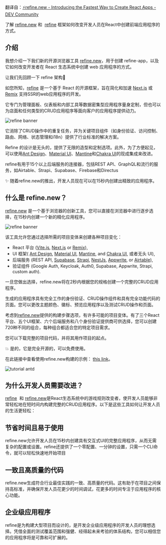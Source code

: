 翻译自：[⚡refine.new - Introducing the Fastest Way to Create React Apps - DEV Community](https://dev.to/refine/refinenew-introducing-the-fastest-way-to-create-refine-apps-3c6n)

了解 [refine.new](https://refine.new/) 和  [refine](https://github.com/refinedev/refine) 框架如何改变开发人员在React中创建前端应用程序的方式。

## 介绍

我想介绍一下我们新的开源浏览器工具 [refine.new](https://refine.new/)，用于创建 refine-app，以及它如何改变开发者在 React 生态系统中创建 web 应用程序的方式。

让我们先回顾一下 refine 架构💙

如您所知，[refine](https://github.com/refinedev/refine) 是一个基于 React 的开源框架，旨在简化和加速 [Next.js](https://nextjs.org/) 或 [Remix](https://remix.run/) 支持SSR的web应用程序的开发。

它专门为管理面板、仪表板和内部工具等数据密集型应用程序量身定制，但也可以为店面和任何类型的CRUD应用程序等面向客户的应用程序提供动力。

![refine banner](https://res.cloudinary.com/practicaldev/image/fetch/s--NWQYf7Y4--/c_limit%2Cf_auto%2Cfl_progressive%2Cq_auto%2Cw_800/https://refine.ams3.cdn.digitaloceanspaces.com/website/static/img/diagram.png)

它消除了CRUD操作中的重复任务，并为关键项目组件（如身份验证、访问控制、路由、网络、状态管理和i18n）提供了行业标准的解决方案。

Refine 的设计是无头的，提供了无限的造型和定制选项。此外，为了方便起见，可以使用[Ant Design](https://ant.design/)、[Material UI](https://mui.com/material-ui/getting-started/overview/)、[Mantine](https://mantine.dev/)和[Chakra UI](https://chakra-ui.com/)的现成集成来改进。

refine有用于15个以上后端服务的连接器，包括REST API、GraphQL和流行的服务，如Airtable、Strapi、Supabase、Firebase和Directus

✨ 随着refine.new的推出，开发人员现在可以在15秒内创建出精致的应用程序。

## 什么是 refine.new？

[refine.new](https://refine.new/) 是一个基于浏览器的创新工具，您可以直接在浏览器中进行逐步选择，在15秒内创建一个新的精化应用程序。

![refine banner](https://res.cloudinary.com/practicaldev/image/fetch/s--i-H7RvvC--/c_limit%2Cf_auto%2Cfl_progressive%2Cq_66%2Cw_800/https://refine.ams3.cdn.digitaloceanspaces.com/website/static/img/quick-start.gif)

该工具允许您通过选择所需的项目变体来创建各种项目变化：

- React 平台 ([Vite.js](https://vitejs.dev/), [Next.js](https://nextjs.org/) or [Remix](https://remix.run/)),
- UI 框架( [Ant Design](https://ant.design/), [Material UI](https://mui.com/material-ui/getting-started/overview/), [Mantine](https://mantine.dev/), and [Chakra UI](https://chakra-ui.com/), 或者无头 UI),
- 后端服务 (REST API, [Supabase](https://supabase.com/), [Strapi](https://strapi.io/), [NestJs](https://nestjs.com/), [Appwrite](https://appwrite.io/), or [Airtable](https://www.airtable.com/)),
- 验证组件 (Google Auth, Keycloak, Auth0, Supabase, Appwrite, Strapi, custom auth).

一旦您做出选择，refine.new将在2秒内根据您的规格创建一个完整的CRUD应用程序。

生成的应用程序具有完全工作的身份验证、CRUD操作组件和具有完全功能代码的页面。您可以更改主题颜色、徽标、预览应用程序以及测试CRUD操作和页面。

考虑到[refine.new](https://refine.new/)提供的构建步骤选项，有许多可能的项目变体。有了三个React平台、五个UI框架、六个后端服务和八个身份验证提供商可供选择，您可以创建720种不同的组合，每种组合都适合您的特定项目需求。



您可以下载完整的项目代码，并将其用作项目的起点。



💥 是的，它是完全开源的，可以免费使用。



在此链接中查看使用refine.new构建的示例： [this link](https://refine.new/preview/a54be867-0838-4078-b9a5-fce7ab7174a2)。



![tutorial antd](https://res.cloudinary.com/practicaldev/image/fetch/s--HsWh0Ati--/c_limit%2Cf_auto%2Cfl_progressive%2Cq_auto%2Cw_800/https://refine.ams3.cdn.digitaloceanspaces.com/website/static/tutorial/antd-intro.png)



## 为什么开发人员需要改进？



[refine](https://github.com/refinedev/refine)  和 [refine.new](https://refine.new/)是React生态系统中的游戏规则改变者，使开发人员能够非常轻松地在短时间内构建完整的CRUD应用程序。以下是这些工具如何让开发人员的生活更轻松：



## 节省时间且易于使用

refine.new允许开发人员在15秒内创建具有交互式UI的完整应用程序，从而无需复杂的配置或设置。refine还提供了一个零配置、一分钟的设置，只需一个CLI命令，就可以轻松快速地开始项目



## 一致且高质量的代码

refine.new生成符合行业最佳实践的一致、高质量的代码。这有助于在项目之间保持高标准，并确保开发人员花更少的时间调试，花更多的时间专注于应用程序的核心功能。



## 企业级应用程序

refine是为构建大型项目而设计的，是开发企业级应用程序的开发人员的理想选择。凭借全面的测试覆盖范围和强健、经得起未来考验的体系结构，您可以相信您的应用程序将是可靠和可扩展的。



